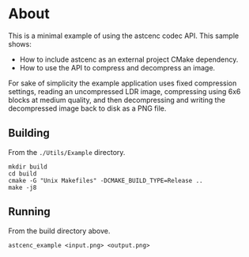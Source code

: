 # About

This is a minimal example of using the astcenc codec API. This sample shows:

  * How to include astcenc as an external project CMake dependency.
  * How to use the API to compress and decompress an image.

For sake of simplicity the example application uses fixed compression settings,
reading an uncompressed LDR image, compressing using 6x6 blocks at medium
quality, and then decompressing and writing the decompressed image back to disk
as a PNG file.

## Building

From the `./Utils/Example` directory.

```
mkdir build
cd build
cmake -G "Unix Makefiles" -DCMAKE_BUILD_TYPE=Release ..
make -j8
```

## Running

From the build directory above.

```
astcenc_example <input.png> <output.png>
```
